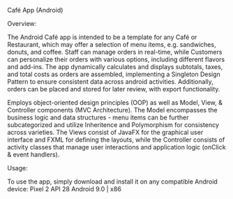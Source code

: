Café App (Android) 

Overview:

The Android Café app is intended to be a template for any Café or Restaurant, which may offer a selection of menu items, e.g. sandwiches, donuts, and coffee. Staff can manage orders in real-time, while Customers can personalize their orders with various options, including different flavors and add-ins. The app dynamically calculates and displays subtotals, taxes, and total costs as orders are assembled, implementing a Singleton Design Pattern to ensure consistent data across android activities. Additionally, orders can be placed and stored for later review, with export functionality.

Employs object-oriented design principles (OOP) as well as Model, View, & Controller components (MVC Architecture). The Model encompasses the business logic and data structures - menu items can be further subcategorized and utilize Inheritence and Polymorphism for consistency across varieties. The Views consist of JavaFX for the graphical user interface and FXML for defining the layouts, while the Controller consists of activity classes that manage user interactions and application logic (onClick & event handlers).


Usage: 

To use the app, simply download and install it on any compatible Android device:
Pixel 2 API 28
Android 9.0 | x86
